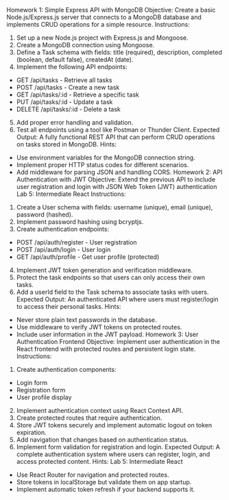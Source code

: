 Homework 1: Simple Express API with MongoDB
Objective: Create a basic Node.js/Express.js server that connects to a MongoDB database and
implements CRUD operations for a simple resource.
Instructions:
1. Set up a new Node.js project with Express.js and Mongoose.
2. Create a MongoDB connection using Mongoose.
3. Define a Task schema with fields: title (required), description, completed
(boolean, default false), createdAt (date).
4. Implement the following API endpoints:
- GET /api/tasks - Retrieve all tasks
- POST /api/tasks - Create a new task
- GET /api/tasks/:id - Retrieve a specific task
- PUT /api/tasks/:id - Update a task
- DELETE /api/tasks/:id - Delete a task
5. Add proper error handling and validation.
6. Test all endpoints using a tool like Postman or Thunder Client.
Expected Output: A fully functional REST API that can perform CRUD operations on tasks
stored in MongoDB.
Hints:
- Use environment variables for the MongoDB connection string.
- Implement proper HTTP status codes for different scenarios.
- Add middleware for parsing JSON and handling CORS.
Homework 2: API Authentication with JWT
Objective: Extend the previous API to include user registration and login with JSON Web
Token (JWT) authentication Lab 5: Intermediate React
Instructions:
1. Create a User schema with fields: username (unique), email (unique), password
(hashed).
2. Implement password hashing using bcryptjs.
3. Create authentication endpoints:
- POST /api/auth/register - User registration
- POST /api/auth/login - User login
- GET /api/auth/profile - Get user profile (protected)
4. Implement JWT token generation and verification middleware.
5. Protect the task endpoints so that users can only access their own tasks.
6. Add a userId field to the Task schema to associate tasks with users.
Expected Output: An authenticated API where users must register/login to access their
personal tasks.
Hints:
- Never store plain text passwords in the database.
- Use middleware to verify JWT tokens on protected routes.
- Include user information in the JWT payload.
Homework 3: User Authentication Frontend
Objective: Implement user authentication in the React frontend with protected routes and
persistent login state.
Instructions:
1. Create authentication components:
- Login form
- Registration form
- User profile display
2. Implement authentication context using React Context API.
3. Create protected routes that require authentication.
4. Store JWT tokens securely and implement automatic logout on token expiration.
5. Add navigation that changes based on authentication status.
6. Implement form validation for registration and login.
Expected Output: A complete authentication system where users can register, login, and
access protected content.
Hints: Lab 5: Intermediate React
- Use React Router for navigation and protected routes.
- Store tokens in localStorage but validate them on app startup.
- Implement automatic token refresh if your backend supports it.